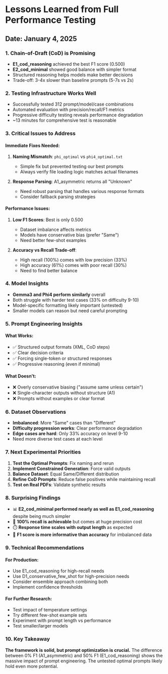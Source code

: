 # Lessons Learned from Full Performance Testing

## Date: January 4, 2025

### 1. Chain-of-Draft (CoD) is Promising
- **E1_cod_reasoning** achieved the best F1 score (0.500)
- **E2_cod_minimal** showed good balance with simpler format
- Structured reasoning helps models make better decisions
- Trade-off: 3-4x slower than baseline prompts (5-7s vs 2s)

### 2. Testing Infrastructure Works Well
- Successfully tested 312 prompt/model/case combinations
- Automated evaluation with precision/recall/F1 metrics
- Progressive difficulty testing reveals performance degradation
- ~13 minutes for comprehensive test is reasonable

### 3. Critical Issues to Address

#### Immediate Fixes Needed:
1. **Naming Mismatch**: `phi_optimal` vs `phi4_optimal.txt`
   - Simple fix but prevented testing our best prompts
   - Always verify file loading logic matches actual filenames

2. **Response Parsing**: A1_asymmetric returns all "Unknown"
   - Need robust parsing that handles various response formats
   - Consider fallback parsing strategies

#### Performance Issues:
1. **Low F1 Scores**: Best is only 0.500
   - Dataset imbalance affects metrics
   - Models have conservative bias (prefer "Same")
   - Need better few-shot examples

2. **Accuracy vs Recall Trade-off**:
   - High recall (100%) comes with low precision (33%)
   - High accuracy (61%) comes with poor recall (30%)
   - Need to find better balance

### 4. Model Insights
- **Gemma3 and Phi4 perform similarly** overall
- Both struggle with harder test cases (33% on difficulty 9-10)
- Model-specific formatting likely important (untested)
- Smaller models can reason but need careful prompting

### 5. Prompt Engineering Insights

#### What Works:
- ✅ Structured output formats (XML, CoD steps)
- ✅ Clear decision criteria
- ✅ Forcing single-token or structured responses
- ✅ Progressive reasoning (even if minimal)

#### What Doesn't:
- ❌ Overly conservative biasing ("assume same unless certain")
- ❌ Single-character outputs without structure (A1)
- ❌ Prompts without examples or clear format

### 6. Dataset Observations
- **Imbalanced**: More "Same" cases than "Different"
- **Difficulty progression works**: Clear performance degradation
- **Edge cases are hard**: Only 33% accuracy on level 9-10
- Need more diverse test cases at each level

### 7. Next Experimental Priorities

1. **Test the Optimal Prompts**: Fix naming and rerun
2. **Implement Constrained Generation**: Force valid outputs
3. **Balance Dataset**: Equal Same/Different distribution
4. **Refine CoD Prompts**: Reduce false positives while maintaining recall
5. **Test on Real PDFs**: Validate synthetic results

### 8. Surprising Findings
- 📊 **E2_cod_minimal performed nearly as well as E1_cod_reasoning** despite being much simpler
- 🔄 **100% recall is achievable** but comes at huge precision cost
- ⏱️ **Response time scales with output length** as expected
- 🎯 **F1 score is more informative than accuracy** for imbalanced data

### 9. Technical Recommendations

#### For Production:
- Use E1_cod_reasoning for high-recall needs
- Use D1_conservative_few_shot for high-precision needs
- Consider ensemble approach combining both
- Implement confidence thresholds

#### For Further Research:
- Test impact of temperature settings
- Try different few-shot example sets
- Experiment with prompt length vs performance
- Test smaller/larger models

### 10. Key Takeaway
**The framework is solid, but prompt optimization is crucial.** The difference between 0% F1 (A1_asymmetric) and 50% F1 (E1_cod_reasoning) shows the massive impact of prompt engineering. The untested optimal prompts likely hold even more potential.
